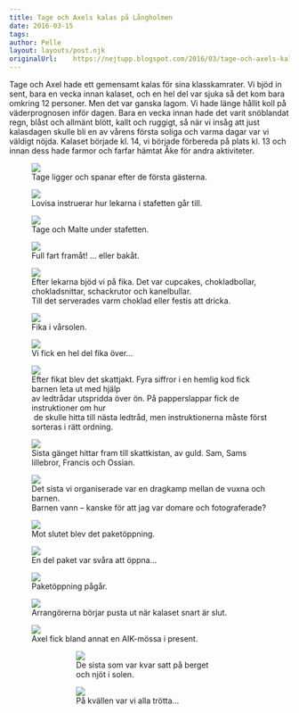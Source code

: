 ```yaml
---
title: Tage och Axels kalas på Långholmen
date: 2016-03-15
tags:
author: Pelle
layout: layouts/post.njk
originalUrl:	https://nejtupp.blogspot.com/2016/03/tage-och-axels-kalas-pa-langholmen.html
---
```


Tage och Axel hade ett gemensamt kalas för sina klasskamrater. Vi bjöd in sent, bara en vecka innan kalaset, och en hel del var sjuka så det kom bara omkring 12 personer. Men det var ganska lagom. Vi hade länge hållit koll på väderprognosen inför dagen. Bara en vecka innan hade det varit snöblandat regn, blåst och allmänt blött, kallt och ruggigt, så när vi insåg att just kalasdagen skulle bli en av vårens första soliga och varma dagar var vi väldigt nöjda. Kalaset började kl. 14, vi började förbereda på plats kl. 13 och innan dess hade farmor och farfar hämtat Åke för andra aktiviteter.</div><br></div>

<figure>
	<img src="../../../img/2016/03/Tage och Axels kalas-PERK1142.jpg">
    <figcaption>Tage ligger och spanar efter de första gästerna.</figcaption>
</figure>

<figure>
	<img src="../../../img/2016/03/Tage och Axels kalas-PERK1149.jpg">
    <figcaption>Lovisa instruerar hur lekarna i stafetten går till.</figcaption>
</figure>

<figure>
	<img src="../../../img/2016/03/Tage och Axels kalas-PERK1151.jpg">
    <figcaption>Tage och Malte under stafetten.</figcaption>
</figure>

<figure>
	<img src="../../../img/2016/03/Tage och Axels kalas-PERK1166.jpg">
    <figcaption>Full fart framåt! ... eller bakåt.</figcaption>
</figure>

<figure>
	<img src="../../../img/2016/03/Tage och Axels kalas-PERK1194.jpg">
    <figcaption>Efter lekarna bjöd vi på fika. Det var cupcakes, chokladbollar, chokladsnittar, schackrutor och kanelbullar. <br>Till det serverades varm choklad eller festis att dricka.</figcaption>
</figure>

<figure>
	<img src="../../../img/2016/03/Tage och Axels kalas-PERK1205.jpg">
    <figcaption>Fika i vårsolen.</figcaption>
</figure>

<figure>
	<img src="../../../img/2016/03/Tage och Axels kalas-PERK1207.jpg">
    <figcaption>Vi fick en hel del fika över...</figcaption>
</figure>

<figure>
	<img src="../../../img/2016/03/Tage och Axels kalas-PERK1233.jpg">
    <figcaption>Efter fikat blev det skattjakt. Fyra siffror i en hemlig kod fick barnen leta ut med hjälp <br>av ledtrådar utspridda över ön. På papperslappar fick de instruktioner om hur<br> de skulle hitta till nästa ledtråd, men instruktionerna måste först sorteras i rätt ordning.</figcaption>
</figure>

<figure>
	<img src="../../../img/2016/03/Tage och Axels kalas-PERK1244.jpg">
    <figcaption>Sista gänget hittar fram till skattkistan, av guld. Sam, Sams lillebror, Francis och Ossian.</figcaption>
</figure>

<figure>
	<img src="../../../img/2016/03/Tage och Axels kalas-PERK1291.jpg">
    <figcaption>Det sista vi organiserade var en dragkamp mellan de vuxna och barnen. <br>Barnen vann – kanske för att jag var domare och fotograferade?</figcaption>
</figure>

<figure>
	<img src="../../../img/2016/03/Tage och Axels kalas-PERK1305.jpg">
    <figcaption>Mot slutet blev det paketöppning.</figcaption>
</figure>

<figure>
	<img src="../../../img/2016/03/Tage och Axels kalas-PERK1327.jpg">
    <figcaption>En del paket var svåra att öppna...</figcaption>
</figure>

<figure>
	<img src="../../../img/2016/03/Tage och Axels kalas-PERK1344.jpg">
    <figcaption>Paketöppning pågår.</figcaption>
</figure>    
    
<figure>
	<img src="../../../img/2016/03/Tage och Axels kalas-PERK1347.jpg">
    <figcaption>Arrangörerna börjar pusta ut när kalaset snart är slut.</figcaption>
</figure>

<figure>
	<img src="../../../img/2016/03/Tage och Axels kalas-PERK1349.jpg">
    <figcaption>Axel fick bland annat en AIK-mössa i present.</figcaption>
<figure>

<figure>
	<img src="../../../img/2016/03/Tage och Axels kalas-PERK1384.jpg">
    <figcaption>De sista som var kvar satt på berget och njöt i solen.</figcaption>
</figure>

<figure>
	<img src="../../../img/2016/03/Tage och Axels kalas-PERK1404.jpg">
    <figcaption>På kvällen var vi alla trötta...</figcaption>
</figure>